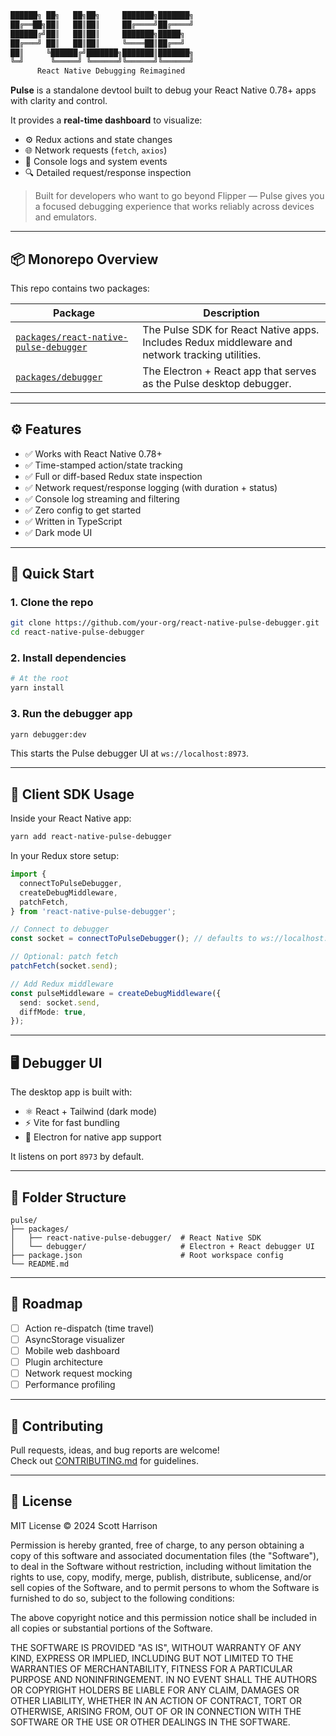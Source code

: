 ```txt
██████╗ ██╗   ██╗██╗     ███████╗███████╗
██╔══██╗██║   ██║██║     ██╔════╝██╔════╝
██████╔╝██║   ██║██║     ███████╗█████╗
██╔═══╝ ██║   ██║██║     ╚════██║██╔══╝
██║     ╚██████╔╝███████╗███████║███████╗
╚═╝      ╚═════╝ ╚══════╝╚══════╝╚══════╝
      React Native Debugging Reimagined
```

**Pulse** is a standalone devtool built to debug your React Native 0.78+ apps with clarity and control.

It provides a **real-time dashboard** to visualize:

- ⚙️ Redux actions and state changes
- 🌐 Network requests (`fetch`, `axios`)
- 📝 Console logs and system events
- 🔍 Detailed request/response inspection

> Built for developers who want to go beyond Flipper — Pulse gives you a focused debugging experience that works reliably across devices and emulators.

---

## 📦 Monorepo Overview

This repo contains two packages:

| Package                                                                          | Description                                                                                    |
| -------------------------------------------------------------------------------- | ---------------------------------------------------------------------------------------------- |
| [`packages/react-native-pulse-debugger`](./packages/react-native-pulse-debugger) | The Pulse SDK for React Native apps. Includes Redux middleware and network tracking utilities. |
| [`packages/debugger`](./packages/debugger)                                       | The Electron + React app that serves as the Pulse desktop debugger.                            |

---

## ⚙️ Features

- ✅ Works with React Native 0.78+
- ✅ Time-stamped action/state tracking
- ✅ Full or diff-based Redux state inspection
- ✅ Network request/response logging (with duration + status)
- ✅ Console log streaming and filtering
- ✅ Zero config to get started
- ✅ Written in TypeScript
- ✅ Dark mode UI

---

## 🚀 Quick Start

### 1. Clone the repo

```bash
git clone https://github.com/your-org/react-native-pulse-debugger.git
cd react-native-pulse-debugger
```

### 2. Install dependencies

```bash
# At the root
yarn install
```

### 3. Run the debugger app

```bash
yarn debugger:dev
```

This starts the Pulse debugger UI at `ws://localhost:8973`.

---

## 📲 Client SDK Usage

Inside your React Native app:

```bash
yarn add react-native-pulse-debugger
```

In your Redux store setup:

```ts
import {
  connectToPulseDebugger,
  createDebugMiddleware,
  patchFetch,
} from 'react-native-pulse-debugger';

// Connect to debugger
const socket = connectToPulseDebugger(); // defaults to ws://localhost:8973

// Optional: patch fetch
patchFetch(socket.send);

// Add Redux middleware
const pulseMiddleware = createDebugMiddleware({
  send: socket.send,
  diffMode: true,
});
```

---

## 🖥️ Debugger UI

The desktop app is built with:

- ⚛️ React + Tailwind (dark mode)
- ⚡ Vite for fast bundling
- 🧩 Electron for native app support

It listens on port `8973` by default.

---

## 🧱 Folder Structure

```
pulse/
├── packages/
│   ├── react-native-pulse-debugger/  # React Native SDK
│   └── debugger/                     # Electron + React debugger UI
├── package.json                      # Root workspace config
└── README.md
```

---

## 🧪 Roadmap

- [ ] Action re-dispatch (time travel)
- [ ] AsyncStorage visualizer
- [ ] Mobile web dashboard
- [ ] Plugin architecture
- [ ] Network request mocking
- [ ] Performance profiling

---

## 📣 Contributing

Pull requests, ideas, and bug reports are welcome!  
Check out [CONTRIBUTING.md](./CONTRIBUTING.md) for guidelines.

---

## 📄 License

MIT License © 2024 Scott Harrison

Permission is hereby granted, free of charge, to any person obtaining a copy of this software and associated documentation files (the "Software"), to deal in the Software without restriction, including without limitation the rights to use, copy, modify, merge, publish, distribute, sublicense, and/or sell copies of the Software, and to permit persons to whom the Software is furnished to do so, subject to the following conditions:

The above copyright notice and this permission notice shall be included in all copies or substantial portions of the Software.

THE SOFTWARE IS PROVIDED "AS IS", WITHOUT WARRANTY OF ANY KIND, EXPRESS OR IMPLIED, INCLUDING BUT NOT LIMITED TO THE WARRANTIES OF MERCHANTABILITY, FITNESS FOR A PARTICULAR PURPOSE AND NONINFRINGEMENT. IN NO EVENT SHALL THE AUTHORS OR COPYRIGHT HOLDERS BE LIABLE FOR ANY CLAIM, DAMAGES OR OTHER LIABILITY, WHETHER IN AN ACTION OF CONTRACT, TORT OR OTHERWISE, ARISING FROM, OUT OF OR IN CONNECTION WITH THE SOFTWARE OR THE USE OR OTHER DEALINGS IN THE SOFTWARE.
